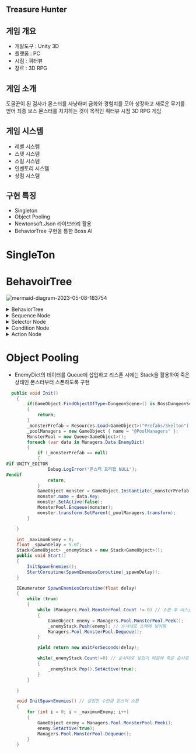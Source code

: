## Treasure Hunter


## 게임 개요

* 개발도구 : Unity 3D
* 플랫폼 : PC
* 시점 : 쿼터뷰
* 장르 : 3D RPG

## 게임 소개
도굴꾼이 된 검사가 몬스터를 사냥하며 금화와 경험치를 모아 성장하고 새로운 무기를 얻어 최종 보스 몬스터를 처치하는 것이 목적인 쿼터뷰 시점 3D RPG 게임

## 게임 시스템
* 레벨 시스템
* 스텟 시스템
* 스킬 시스템
* 인벤토리 시스템
* 상점 시스템

## 구현 특징
* Singleton
* Object Pooling
* Newtonsoft.Json 라이브러리 활용
* BehaviorTree 구현을 통한 Boss AI



# SingleTon

# BehavoirTree
![mermaid-diagram-2023-05-08-183754](https://github.com/cowkjw/Graduation/assets/83215829/13cbb036-3474-477a-9540-da655a2f122b)
<details>
<summary>BehaviorTree</summary>
<div markdown="1">
    
```C#
public interface INode
{
    bool Execute();
}

public class BehaviorTree
{
    INode rootNode;

    public void SetRootNode(INode rootNode)
    {
        this.rootNode = rootNode;
    }

    public void Update()
    {
        rootNode.Execute();
    }
}

````
</div>
</details>

<details>
<summary>Sequence Node</summary>
<div markdown="1">
    
```C#
public class Sequence : INode
{
    List<INode> children = new List<INode>();

    public void AddChild(INode child)
    {
        children.Add(child);
    }

    public bool Execute()
    {
        foreach (INode child in children)
        {
            if (!child.Execute())
            {
                return false;
            }
        }
        return true;
    }
}
````
</div>
</details>
    
<details>
<summary>Selector Node</summary>
<div markdown="1">
    
```C#
public class Selector : INode
{
    List<INode> children = new List<INode>();

    public void AddChild(INode child)
    {
        children.Add(child);
    }

    public bool Execute()
    {
        foreach (INode child in children)
        {
            if (child.Execute())
            {
                return true;
            }
        }
        return false;
    }
}
````
</div>
</details>

<details>
<summary>Condition Node</summary>
<div markdown="1">
    
```C#
public class ConditionNode : INode
{
    Func<bool> condition; // 참인지 확인

    public ConditionNode(Func<bool> condition)
    {
        this.condition = condition;
    }

    public bool Execute()
    {
        return condition();
    }
}
````
</div>
</details>

<details>
<summary>Action Node</summary>
<div markdown="1">
    
```C#
public class ActionNode : INode
{
     Action action;

    public ActionNode(Action action)
    {
        this.action = action;
    }

    public bool Execute()
    {
        action();
        return true;
    }
}
````
</div>
</details>  
 

   

# Object Pooling
* EnemyDict의 데이터를 Queue에 삽입하고 리스폰 시에는 Stack을 활용하여 죽은 상태인 몬스터부터 스폰하도록 구현
    
```C#
  public void Init()
    {
        if(GameObject.FindObjectOfType<DungeonScene>() is BossDungeonScene) // 던전이 보스 던전이라면
        {
            return; 
        }
        _monsterPrefab = Resources.Load<GameObject>("Prefabs/Skelton");
        _poolManagers = new GameObject { name = "@PoolManagers" };
        MonsterPool = new Queue<GameObject>();
        foreach (var data in Managers.Data.EnemyDict)
        {
            if (_monsterPrefab == null)
            {
#if UNITY_EDITOR
                Debug.LogError("몬스터 프리팹 NULL");
#endif
                return;
            }
            GameObject monster = GameObject.Instantiate(_monsterPrefab, data.Value.ToVecotr3(), Quaternion.identity);
            monster.name = data.Key;
            monster.SetActive(false);
            MonsterPool.Enqueue(monster);
            monster.transform.SetParent(_poolManagers.transform);
        }

    }
```
```C#
    int _maximumEnemy = 9;
    float _spawnDelay = 5.0f;
    Stack<GameObject> _enemyStack = new Stack<GameObject>();
    public void Start()
    {
        InitSpawnEnemies();
        StartCoroutine(SpawnEnemiesCoroutine(_spawnDelay));
    }

    IEnumerator SpawnEnemiesCoroutine(float delay)
    {
        while (true)
        {
            while (Managers.Pool.MonsterPool.Count != 0) // 소환 후 리스폰을 위함으로 큐가 빌때까지
            {
                GameObject enemy = Managers.Pool.MonsterPool.Peek();
                _enemyStack.Push(enemy); // 순서대로 스택에 넣어둠
                Managers.Pool.MonsterPool.Dequeue();
            }

            yield return new WaitForSeconds(delay);

            while(_enemyStack.Count!=0) // 순서대로 넣었기 때문에 죽은 순서로 들어감 
            {
                _enemyStack.Pop().SetActive(true);
            }
        }

    }

    void InitSpawnEnemies() // 설정한 수만큼 몬스터 소환
    {
        for (int i = 0; i < _maximumEnemy; i++)
        {
            GameObject enemy = Managers.Pool.MonsterPool.Peek();
            enemy.SetActive(true);
            Managers.Pool.MonsterPool.Dequeue();
        }
    }
```



